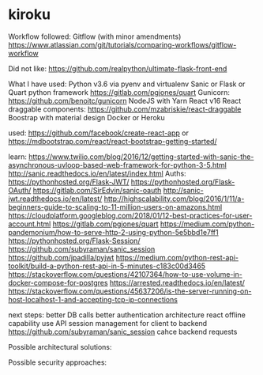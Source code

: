 # kiroku

Workflow followed:
Gitflow (with minor amendments)
https://www.atlassian.com/git/tutorials/comparing-workflows/gitflow-workflow

Did not like:
https://github.com/realpython/ultimate-flask-front-end

What I have used:
Python v3.6 via pyenv and virtualenv
Sanic or Flask or Quart python framework
https://gitlab.com/pgjones/quart
Gunicorn: https://github.com/benoitc/gunicorn
NodeJS with Yarn
React v16
React draggable components: https://github.com/mzabriskie/react-draggable
Boostrap with material design
Docker or Heroku

used:
https://github.com/facebook/create-react-app
or
https://mdbootstrap.com/react/react-bootstrap-getting-started/

learn:
https://www.twilio.com/blog/2016/12/getting-started-with-sanic-the-asynchronous-uvloop-based-web-framework-for-python-3-5.html
http://sanic.readthedocs.io/en/latest/index.html
Auths:
https://pythonhosted.org/Flask-JWT/
https://pythonhosted.org/Flask-OAuth/
https://gitlab.com/SirEdvin/sanic-oauth
http://sanic-jwt.readthedocs.io/en/latest/
http://highscalability.com/blog/2016/1/11/a-beginners-guide-to-scaling-to-11-million-users-on-amazons.html
https://cloudplatform.googleblog.com/2018/01/12-best-practices-for-user-account.html
https://gitlab.com/pgjones/quart
https://medium.com/python-pandemonium/how-to-serve-http-2-using-python-5e5bbd1e7ff1
https://pythonhosted.org/Flask-Session/
https://github.com/subyraman/sanic_session
https://github.com/jpadilla/pyjwt
https://medium.com/python-rest-api-toolkit/build-a-python-rest-api-in-5-minutes-c183c00d3465
https://stackoverflow.com/questions/42107364/how-to-use-volume-in-docker-compose-for-postgres
https://arrested.readthedocs.io/en/latest/
https://stackoverflow.com/questions/45637206/is-the-server-running-on-host-localhost-1-and-accepting-tcp-ip-connections

next steps:
better DB calls
better authentication architecture
react offline capability
use API session management for client to backend
https://github.com/subyraman/sanic_session
cahce backend requests

Possible architectural solutions:


Possible security approaches:
